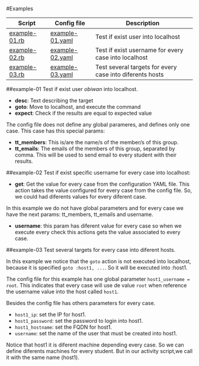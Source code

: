 
#Examples


|Script   | Config file | Description |
|-------- | ----------- |------------ |
|[example-01.rb](../examples/example-01.rb) | [example-01.yaml](../examples/example-01.yaml) | Test if exist user <obiwan> into localhost |
|[example-02.rb](../examples/example-02.rb) | [example-02.yaml](../examples/example-02.yaml) | Test if exist username for every case into localhost |
|[example-03.rb](../examples/example-03.rb) | [example-03.yaml](../examples/example-03.yaml) | Test several targets for every case into diferents hosts |


##example-01
Test if exist user *obiwan* into localhost.

* **desc**: Text describing the target
* **goto**: Move to localhost, and execute the command
* **expect**: Check if the results are equal to expected value

The config file does not define any global parameres, and
defines only one case. This case has this special params:

* **tt_members**: This is/are the name/s of the member/s of this group.
* **tt_emails**: The emails of the members of this group, separated by comma. This
  will be used to send email to every student with their results.

##example-02
Test if exist specific username for every case into localhost:  

* **get**: Get the value for every case from the configuration YAML file. This
action takes the value configured for every case from the config file. So, we
could had diferents values for every diferent case.

In this example we do not have global parameters and for every case we have
the next params: tt_members, tt_emails and username.
* **username**: this param has diferent value for every case so when we execute
every check this actions gets the value associated to every case.

##example-03
Test several targets for every case into diferent hosts.

In this example we notice that the `goto` action is not executed into localhost,
because it is specified `goto :host1, ...`. So it will be executed into :host1.

The config file for this example has one global parameter `host1_username = root`.
This indicates that every case will use de value  `root` when reference the
username value into the host called `host1`.

Besides the config file has others parameters for every case.
* `host1_ip`: set the IP for host1.
* `host1_password`: set the password to login into host1.
* `host1_hostname`: set the FQDN for host1.
* `username`: set the name of the user that must be created into host1.

Notice that host1 it is diferent machine depending every case. So we can define
diferents machines for every student. But in our activity script,we call it with the
same name (host1).

